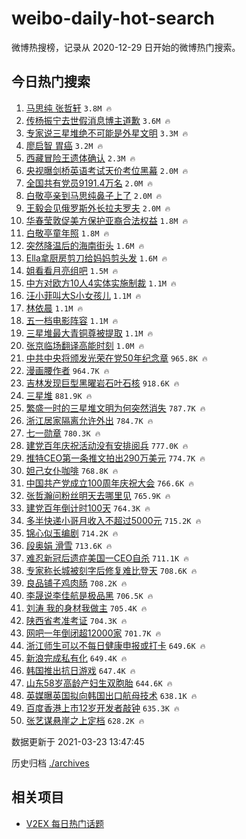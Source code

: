 # weibo-daily-hot-search

微博热搜榜，记录从 2020-12-29 日开始的微博热门搜索。

## 今日热门搜索

<!-- BEGIN -->

1. [马思纯 张哲轩](https://s.weibo.com/weibo?q=%E9%A9%AC%E6%80%9D%E7%BA%AF%20%E5%BC%A0%E5%93%B2%E8%BD%A9&Refer=top) `3.8M 🔥`
1. [传杨振宁去世假消息博主道歉](https://s.weibo.com/weibo?q=%E4%BC%A0%E6%9D%A8%E6%8C%AF%E5%AE%81%E5%8E%BB%E4%B8%96%E5%81%87%E6%B6%88%E6%81%AF%E5%8D%9A%E4%B8%BB%E9%81%93%E6%AD%89&Refer=top) `3.6M 🔥`
1. [专家说三星堆绝不可能是外星文明](https://s.weibo.com/weibo?q=%23%E4%B8%93%E5%AE%B6%E8%AF%B4%E4%B8%89%E6%98%9F%E5%A0%86%E7%BB%9D%E4%B8%8D%E5%8F%AF%E8%83%BD%E6%98%AF%E5%A4%96%E6%98%9F%E6%96%87%E6%98%8E%23&Refer=top) `3.3M 🔥`
1. [廖启智 胃癌](https://s.weibo.com/weibo?q=%E5%BB%96%E5%90%AF%E6%99%BA%20%E8%83%83%E7%99%8C&Refer=top) `3.2M 🔥`
1. [西藏冒险王遗体确认](https://s.weibo.com/weibo?q=%23%E8%A5%BF%E8%97%8F%E5%86%92%E9%99%A9%E7%8E%8B%E9%81%97%E4%BD%93%E7%A1%AE%E8%AE%A4%23&Refer=top) `2.3M 🔥`
1. [央视曝剑桥英语考试天价考位黑幕](https://s.weibo.com/weibo?q=%23%E5%A4%AE%E8%A7%86%E6%9B%9D%E5%89%91%E6%A1%A5%E8%8B%B1%E8%AF%AD%E8%80%83%E8%AF%95%E5%A4%A9%E4%BB%B7%E8%80%83%E4%BD%8D%E9%BB%91%E5%B9%95%23&Refer=top) `2.0M 🔥`
1. [全国共有党员9191.4万名](https://s.weibo.com/weibo?q=%23%E5%85%A8%E5%9B%BD%E5%85%B1%E6%9C%89%E5%85%9A%E5%91%989191.4%E4%B8%87%E5%90%8D%23&Refer=top) `2.0M 🔥`
1. [白敬亭亲到马思纯鼻子上了](https://s.weibo.com/weibo?q=%23%E7%99%BD%E6%95%AC%E4%BA%AD%E4%BA%B2%E5%88%B0%E9%A9%AC%E6%80%9D%E7%BA%AF%E9%BC%BB%E5%AD%90%E4%B8%8A%E4%BA%86%23&Refer=top) `2.0M 🔥`
1. [王毅会见俄罗斯外长拉夫罗夫](https://s.weibo.com/weibo?q=%23%E7%8E%8B%E6%AF%85%E4%BC%9A%E8%A7%81%E4%BF%84%E7%BD%97%E6%96%AF%E5%A4%96%E9%95%BF%E6%8B%89%E5%A4%AB%E7%BD%97%E5%A4%AB%23&Refer=top) `2.0M 🔥`
1. [华春莹敦促美方保护亚裔合法权益](https://s.weibo.com/weibo?q=%23%E5%8D%8E%E6%98%A5%E8%8E%B9%E6%95%A6%E4%BF%83%E7%BE%8E%E6%96%B9%E4%BF%9D%E6%8A%A4%E4%BA%9A%E8%A3%94%E5%90%88%E6%B3%95%E6%9D%83%E7%9B%8A%23&Refer=top) `1.8M 🔥`
1. [白敬亭童年照](https://s.weibo.com/weibo?q=%23%E7%99%BD%E6%95%AC%E4%BA%AD%E7%AB%A5%E5%B9%B4%E7%85%A7%23&Refer=top) `1.8M 🔥`
1. [突然降温后的海南街头](https://s.weibo.com/weibo?q=%23%E7%AA%81%E7%84%B6%E9%99%8D%E6%B8%A9%E5%90%8E%E7%9A%84%E6%B5%B7%E5%8D%97%E8%A1%97%E5%A4%B4%23&Refer=top) `1.6M 🔥`
1. [Ella拿厨房剪刀给妈妈剪头发](https://s.weibo.com/weibo?q=Ella%E6%8B%BF%E5%8E%A8%E6%88%BF%E5%89%AA%E5%88%80%E7%BB%99%E5%A6%88%E5%A6%88%E5%89%AA%E5%A4%B4%E5%8F%91&Refer=top) `1.6M 🔥`
1. [姐看看月亮组吧](https://s.weibo.com/weibo?q=%E5%A7%90%E7%9C%8B%E7%9C%8B%E6%9C%88%E4%BA%AE%E7%BB%84%E5%90%A7&Refer=top) `1.5M 🔥`
1. [中方对欧方10人4实体实施制裁](https://s.weibo.com/weibo?q=%23%E4%B8%AD%E6%96%B9%E5%AF%B9%E6%AC%A7%E6%96%B910%E4%BA%BA4%E5%AE%9E%E4%BD%93%E5%AE%9E%E6%96%BD%E5%88%B6%E8%A3%81%23&Refer=top) `1.1M 🔥`
1. [汪小菲叫大S小女孩儿](https://s.weibo.com/weibo?q=%23%E6%B1%AA%E5%B0%8F%E8%8F%B2%E5%8F%AB%E5%A4%A7S%E5%B0%8F%E5%A5%B3%E5%AD%A9%E5%84%BF%23&Refer=top) `1.1M 🔥`
1. [林依晨](https://s.weibo.com/weibo?q=%E6%9E%97%E4%BE%9D%E6%99%A8&Refer=top) `1.1M 🔥`
1. [五一档电影阵容](https://s.weibo.com/weibo?q=%23%E4%BA%94%E4%B8%80%E6%A1%A3%E7%94%B5%E5%BD%B1%E9%98%B5%E5%AE%B9%23&Refer=top) `1.1M 🔥`
1. [三星堆最大青铜尊被提取](https://s.weibo.com/weibo?q=%23%E4%B8%89%E6%98%9F%E5%A0%86%E6%9C%80%E5%A4%A7%E9%9D%92%E9%93%9C%E5%B0%8A%E8%A2%AB%E6%8F%90%E5%8F%96%23&Refer=top) `1.1M 🔥`
1. [张京临场翻译高能时刻](https://s.weibo.com/weibo?q=%23%E5%BC%A0%E4%BA%AC%E4%B8%B4%E5%9C%BA%E7%BF%BB%E8%AF%91%E9%AB%98%E8%83%BD%E6%97%B6%E5%88%BB%23&Refer=top) `1.0M 🔥`
1. [中共中央将颁发光荣在党50年纪念章](https://s.weibo.com/weibo?q=%E4%B8%AD%E5%85%B1%E4%B8%AD%E5%A4%AE%E5%B0%86%E9%A2%81%E5%8F%91%E5%85%89%E8%8D%A3%E5%9C%A8%E5%85%9A50%E5%B9%B4%E7%BA%AA%E5%BF%B5%E7%AB%A0&Refer=top) `965.8K 🔥`
1. [漫画腰作者](https://s.weibo.com/weibo?q=%E6%BC%AB%E7%94%BB%E8%85%B0%E4%BD%9C%E8%80%85&Refer=top) `964.7K 🔥`
1. [吉林发现巨型黑曜岩石叶石核](https://s.weibo.com/weibo?q=%E5%90%89%E6%9E%97%E5%8F%91%E7%8E%B0%E5%B7%A8%E5%9E%8B%E9%BB%91%E6%9B%9C%E5%B2%A9%E7%9F%B3%E5%8F%B6%E7%9F%B3%E6%A0%B8&Refer=top) `918.6K 🔥`
1. [三星堆](https://s.weibo.com/weibo?q=%E4%B8%89%E6%98%9F%E5%A0%86&Refer=top) `881.9K 🔥`
1. [繁盛一时的三星堆文明为何突然消失](https://s.weibo.com/weibo?q=%23%E7%B9%81%E7%9B%9B%E4%B8%80%E6%97%B6%E7%9A%84%E4%B8%89%E6%98%9F%E5%A0%86%E6%96%87%E6%98%8E%E4%B8%BA%E4%BD%95%E7%AA%81%E7%84%B6%E6%B6%88%E5%A4%B1%23&Refer=top) `787.7K 🔥`
1. [浙江居家隔离允许外出](https://s.weibo.com/weibo?q=%23%E6%B5%99%E6%B1%9F%E5%B1%85%E5%AE%B6%E9%9A%94%E7%A6%BB%E5%85%81%E8%AE%B8%E5%A4%96%E5%87%BA%23&Refer=top) `784.7K 🔥`
1. [七一勋章](https://s.weibo.com/weibo?q=%23%E4%B8%83%E4%B8%80%E5%8B%8B%E7%AB%A0%23&Refer=top) `780.3K 🔥`
1. [建党百年庆祝活动没有安排阅兵](https://s.weibo.com/weibo?q=%E5%BB%BA%E5%85%9A%E7%99%BE%E5%B9%B4%E5%BA%86%E7%A5%9D%E6%B4%BB%E5%8A%A8%E6%B2%A1%E6%9C%89%E5%AE%89%E6%8E%92%E9%98%85%E5%85%B5&Refer=top) `777.0K 🔥`
1. [推特CEO第一条推文拍出290万美元](https://s.weibo.com/weibo?q=%E6%8E%A8%E7%89%B9CEO%E7%AC%AC%E4%B8%80%E6%9D%A1%E6%8E%A8%E6%96%87%E6%8B%8D%E5%87%BA290%E4%B8%87%E7%BE%8E%E5%85%83&Refer=top) `774.7K 🔥`
1. [妲己女仆咖啡](https://s.weibo.com/weibo?q=%23%E5%A6%B2%E5%B7%B1%E5%A5%B3%E4%BB%86%E5%92%96%E5%95%A1%23&Refer=top) `768.8K 🔥`
1. [中国共产党成立100周年庆祝大会](https://s.weibo.com/weibo?q=%E4%B8%AD%E5%9B%BD%E5%85%B1%E4%BA%A7%E5%85%9A%E6%88%90%E7%AB%8B100%E5%91%A8%E5%B9%B4%E5%BA%86%E7%A5%9D%E5%A4%A7%E4%BC%9A&Refer=top) `766.6K 🔥`
1. [张哲瀚问粉丝明天去哪里见](https://s.weibo.com/weibo?q=%23%E5%BC%A0%E5%93%B2%E7%80%9A%E9%97%AE%E7%B2%89%E4%B8%9D%E6%98%8E%E5%A4%A9%E5%8E%BB%E5%93%AA%E9%87%8C%E8%A7%81%23&Refer=top) `765.9K 🔥`
1. [建党百年倒计时100天](https://s.weibo.com/weibo?q=%23%E5%BB%BA%E5%85%9A%E7%99%BE%E5%B9%B4%E5%80%92%E8%AE%A1%E6%97%B6100%E5%A4%A9%23&Refer=top) `764.3K 🔥`
1. [多半快递小哥月收入不超过5000元](https://s.weibo.com/weibo?q=%23%E5%A4%9A%E5%8D%8A%E5%BF%AB%E9%80%92%E5%B0%8F%E5%93%A5%E6%9C%88%E6%94%B6%E5%85%A5%E4%B8%8D%E8%B6%85%E8%BF%875000%E5%85%83%23&Refer=top) `715.2K 🔥`
1. [锦心似玉编剧](https://s.weibo.com/weibo?q=%23%E9%94%A6%E5%BF%83%E4%BC%BC%E7%8E%89%E7%BC%96%E5%89%A7%23&Refer=top) `714.2K 🔥`
1. [段奥娟 滑雪](https://s.weibo.com/weibo?q=%E6%AE%B5%E5%A5%A5%E5%A8%9F%20%E6%BB%91%E9%9B%AA&Refer=top) `713.6K 🔥`
1. [难忍新冠后遗症美国一CEO自杀](https://s.weibo.com/weibo?q=%23%E9%9A%BE%E5%BF%8D%E6%96%B0%E5%86%A0%E5%90%8E%E9%81%97%E7%97%87%E7%BE%8E%E5%9B%BD%E4%B8%80CEO%E8%87%AA%E6%9D%80%23&Refer=top) `711.1K 🔥`
1. [专家称长城被刻字后修复难比登天](https://s.weibo.com/weibo?q=%23%E4%B8%93%E5%AE%B6%E7%A7%B0%E9%95%BF%E5%9F%8E%E8%A2%AB%E5%88%BB%E5%AD%97%E5%90%8E%E4%BF%AE%E5%A4%8D%E9%9A%BE%E6%AF%94%E7%99%BB%E5%A4%A9%23&Refer=top) `708.6K 🔥`
1. [良品铺子鸡肉肠](https://s.weibo.com/weibo?q=%23%E8%89%AF%E5%93%81%E9%93%BA%E5%AD%90%E9%B8%A1%E8%82%89%E8%82%A0%23&Refer=top) `708.2K 🔥`
1. [李晟说李佳航是极品黑](https://s.weibo.com/weibo?q=%23%E6%9D%8E%E6%99%9F%E8%AF%B4%E6%9D%8E%E4%BD%B3%E8%88%AA%E6%98%AF%E6%9E%81%E5%93%81%E9%BB%91%23&Refer=top) `706.5K 🔥`
1. [刘涛 我的身材我做主](https://s.weibo.com/weibo?q=%E5%88%98%E6%B6%9B%20%E6%88%91%E7%9A%84%E8%BA%AB%E6%9D%90%E6%88%91%E5%81%9A%E4%B8%BB&Refer=top) `705.4K 🔥`
1. [陕西省考准考证](https://s.weibo.com/weibo?q=%23%E9%99%95%E8%A5%BF%E7%9C%81%E8%80%83%E5%87%86%E8%80%83%E8%AF%81%23&Refer=top) `704.3K 🔥`
1. [网吧一年倒闭超12000家](https://s.weibo.com/weibo?q=%23%E7%BD%91%E5%90%A7%E4%B8%80%E5%B9%B4%E5%80%92%E9%97%AD%E8%B6%8512000%E5%AE%B6%23&Refer=top) `701.7K 🔥`
1. [浙江师生可以不每日健康申报或打卡](https://s.weibo.com/weibo?q=%23%E6%B5%99%E6%B1%9F%E5%B8%88%E7%94%9F%E5%8F%AF%E4%BB%A5%E4%B8%8D%E6%AF%8F%E6%97%A5%E5%81%A5%E5%BA%B7%E7%94%B3%E6%8A%A5%E6%88%96%E6%89%93%E5%8D%A1%23&Refer=top) `649.6K 🔥`
1. [新浪完成私有化](https://s.weibo.com/weibo?q=%E6%96%B0%E6%B5%AA%E5%AE%8C%E6%88%90%E7%A7%81%E6%9C%89%E5%8C%96&Refer=top) `649.4K 🔥`
1. [韩国推出抗日游戏](https://s.weibo.com/weibo?q=%23%E9%9F%A9%E5%9B%BD%E6%8E%A8%E5%87%BA%E6%8A%97%E6%97%A5%E6%B8%B8%E6%88%8F%23&Refer=top) `647.4K 🔥`
1. [山东58岁高龄产妇生双胞胎](https://s.weibo.com/weibo?q=%23%E5%B1%B1%E4%B8%9C58%E5%B2%81%E9%AB%98%E9%BE%84%E4%BA%A7%E5%A6%87%E7%94%9F%E5%8F%8C%E8%83%9E%E8%83%8E%23&Refer=top) `644.6K 🔥`
1. [英媒曝英国拟向韩国出口航母技术](https://s.weibo.com/weibo?q=%23%E8%8B%B1%E5%AA%92%E6%9B%9D%E8%8B%B1%E5%9B%BD%E6%8B%9F%E5%90%91%E9%9F%A9%E5%9B%BD%E5%87%BA%E5%8F%A3%E8%88%AA%E6%AF%8D%E6%8A%80%E6%9C%AF%23&Refer=top) `638.1K 🔥`
1. [百度香港上市12岁开发者敲钟](https://s.weibo.com/weibo?q=%E7%99%BE%E5%BA%A6%E9%A6%99%E6%B8%AF%E4%B8%8A%E5%B8%8212%E5%B2%81%E5%BC%80%E5%8F%91%E8%80%85%E6%95%B2%E9%92%9F&Refer=top) `635.3K 🔥`
1. [张艺谋悬崖之上定档](https://s.weibo.com/weibo?q=%E5%BC%A0%E8%89%BA%E8%B0%8B%E6%82%AC%E5%B4%96%E4%B9%8B%E4%B8%8A%E5%AE%9A%E6%A1%A3&Refer=top) `628.2K 🔥`

数据更新于 2021-03-23 13:47:45

<!-- END -->

历史归档 [./archives](./archives)

## 相关项目

- [V2EX 每日热门话题](https://github.com/boojack/v2ex-daily-hot-topic)
